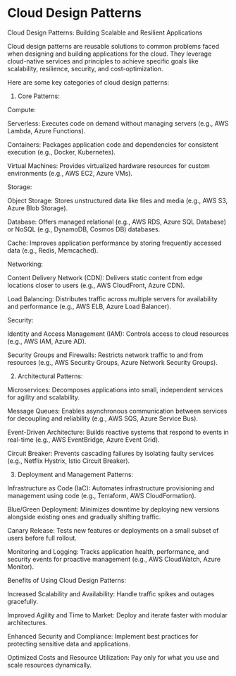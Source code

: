 # Cloud Design Patterns

Cloud Design Patterns: Building Scalable and Resilient Applications

Cloud design patterns are reusable solutions to common problems faced when designing and building applications for the cloud. They leverage cloud-native services and principles to achieve specific goals like scalability, resilience, security, and cost-optimization.

Here are some key categories of cloud design patterns:

1. Core Patterns:

Compute:

Serverless: Executes code on demand without managing servers (e.g., AWS Lambda, Azure Functions).

Containers: Packages application code and dependencies for consistent execution (e.g., Docker, Kubernetes).

Virtual Machines: Provides virtualized hardware resources for custom environments (e.g., AWS EC2, Azure VMs).

Storage:

Object Storage: Stores unstructured data like files and media (e.g., AWS S3, Azure Blob Storage).

Database: Offers managed relational (e.g., AWS RDS, Azure SQL Database) or NoSQL (e.g., DynamoDB, Cosmos DB) databases.

Cache: Improves application performance by storing frequently accessed data (e.g., Redis, Memcached).

Networking:

Content Delivery Network (CDN): Delivers static content from edge locations closer to users (e.g., AWS CloudFront, Azure CDN).

Load Balancing: Distributes traffic across multiple servers for availability and performance (e.g., AWS ELB, Azure Load Balancer).

Security:

Identity and Access Management (IAM): Controls access to cloud resources (e.g., AWS IAM, Azure AD).

Security Groups and Firewalls: Restricts network traffic to and from resources (e.g., AWS Security Groups, Azure Network Security Groups).

2. Architectural Patterns:

Microservices: Decomposes applications into small, independent services for agility and scalability.

Message Queues: Enables asynchronous communication between services for decoupling and reliability (e.g., AWS SQS, Azure Service Bus).

Event-Driven Architecture: Builds reactive systems that respond to events in real-time (e.g., AWS EventBridge, Azure Event Grid).

Circuit Breaker: Prevents cascading failures by isolating faulty services (e.g., Netflix Hystrix, Istio Circuit Breaker).

3. Deployment and Management Patterns:

Infrastructure as Code (IaC): Automates infrastructure provisioning and management using code (e.g., Terraform, AWS CloudFormation).

Blue/Green Deployment: Minimizes downtime by deploying new versions alongside existing ones and gradually shifting traffic.

Canary Release: Tests new features or deployments on a small subset of users before full rollout.

Monitoring and Logging: Tracks application health, performance, and security events for proactive management (e.g., AWS CloudWatch, Azure Monitor).

Benefits of Using Cloud Design Patterns:

Increased Scalability and Availability: Handle traffic spikes and outages gracefully.

Improved Agility and Time to Market: Deploy and iterate faster with modular architectures.

Enhanced Security and Compliance: Implement best practices for protecting sensitive data and applications.

Optimized Costs and Resource Utilization: Pay only for what you use and scale resources dynamically.
